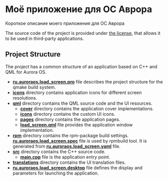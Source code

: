 # Моё приложение для ОС Аврора

Короткое описание моего приложения для ОС Аврора

The source code of the project is provided under
[the license](LICENSE.BSD-3-CLAUSE.md),
that allows it to be used in third-party applications.

## Project Structure

The project has a common structure
of an application based on C++ and QML for Aurora OS.

* **[ru.auroraos.load_screen.pro](ru.auroraos.load_screen.pro)** file
  describes the project structure for the qmake build system.
* **[icons](icons)** directory contains application icons for different screen resolutions.
* **[qml](qml)** directory contains the QML source code and the UI resources.
  * **[cover](qml/cover)** directory contains the application cover implementations.
  * **[icons](qml/icons)** directory contains the custom UI icons.
  * **[pages](qml/pages)** directory contains the application pages.
  * **[load_screen.qml](qml/load_screen.qml)** file
    provides the application window implementation.
* **[rpm](rpm)** directory contains the rpm-package build settings.
  **[ru.auroraos.load_screen.spec](rpm/ru.auroraos.load_screen.spec)** file is used by rpmbuild tool.
  It is generated from **[ru.auroraos.load_screen.yaml](rpm/ru.auroraos.load_screen.yaml)** file.
* **[src](src)** directory contains the C++ source code.
  * **[main.cpp](src/main.cpp)** file is the application entry point.
* **[translations](translations)** directory contains the UI translation files.
* **[ru.auroraos.load_screen.desktop](ru.auroraos.load_screen.desktop)** file
  defines the display and parameters for launching the application.